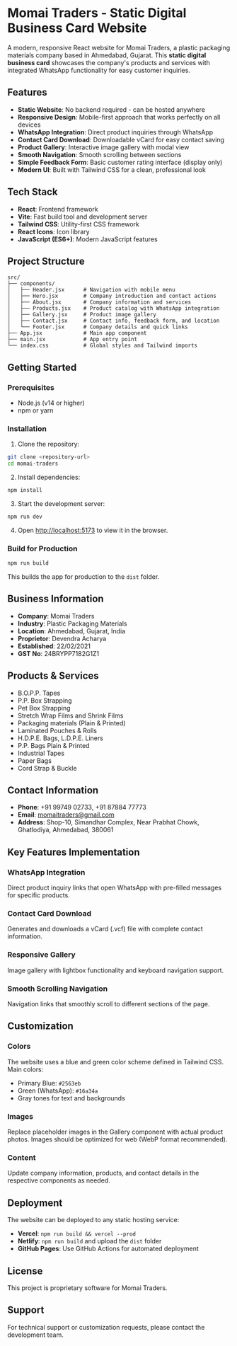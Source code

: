 # Momai Traders - Static Digital Business Card Website

A modern, responsive React website for Momai Traders, a plastic packaging materials company based in Ahmedabad, Gujarat. This **static digital business card** showcases the company's products and services with integrated WhatsApp functionality for easy customer inquiries.

## Features

- **Static Website**: No backend required - can be hosted anywhere
- **Responsive Design**: Mobile-first approach that works perfectly on all devices
- **WhatsApp Integration**: Direct product inquiries through WhatsApp
- **Contact Card Download**: Downloadable vCard for easy contact saving
- **Product Gallery**: Interactive image gallery with modal view
- **Smooth Navigation**: Smooth scrolling between sections
- **Simple Feedback Form**: Basic customer rating interface (display only)
- **Modern UI**: Built with Tailwind CSS for a clean, professional look

## Tech Stack

- **React**: Frontend framework
- **Vite**: Fast build tool and development server
- **Tailwind CSS**: Utility-first CSS framework
- **React Icons**: Icon library
- **JavaScript (ES6+)**: Modern JavaScript features

## Project Structure

```
src/
├── components/
│   ├── Header.jsx      # Navigation with mobile menu
│   ├── Hero.jsx        # Company introduction and contact actions
│   ├── About.jsx       # Company information and services
│   ├── Products.jsx    # Product catalog with WhatsApp integration
│   ├── Gallery.jsx     # Product image gallery
│   ├── Contact.jsx     # Contact info, feedback form, and location
│   └── Footer.jsx      # Company details and quick links
├── App.jsx             # Main app component
├── main.jsx            # App entry point
└── index.css           # Global styles and Tailwind imports
```

## Getting Started

### Prerequisites

- Node.js (v14 or higher)
- npm or yarn

### Installation

1. Clone the repository:
```bash
git clone <repository-url>
cd momai-traders
```

2. Install dependencies:
```bash
npm install
```

3. Start the development server:
```bash
npm run dev
```

4. Open [http://localhost:5173](http://localhost:5173) to view it in the browser.

### Build for Production

```bash
npm run build
```

This builds the app for production to the `dist` folder.

## Business Information

- **Company**: Momai Traders
- **Industry**: Plastic Packaging Materials
- **Location**: Ahmedabad, Gujarat, India
- **Proprietor**: Devendra Acharya
- **Established**: 22/02/2021
- **GST No**: 24BRYPP7182G1Z1

## Products & Services

- B.O.P.P. Tapes
- P.P. Box Strapping
- Pet Box Strapping
- Stretch Wrap Films and Shrink Films
- Packaging materials (Plain & Printed)
- Laminated Pouches & Rolls
- H.D.P.E. Bags, L.D.P.E. Liners
- P.P. Bags Plain & Printed
- Industrial Tapes
- Paper Bags
- Cord Strap & Buckle

## Contact Information

- **Phone**: +91 99749 02733, +91 87884 77773
- **Email**: momaitraders@gmail.com
- **Address**: Shop-10, Simandhar Complex, Near Prabhat Chowk, Ghatlodiya, Ahmedabad, 380061

## Key Features Implementation

### WhatsApp Integration
Direct product inquiry links that open WhatsApp with pre-filled messages for specific products.

### Contact Card Download
Generates and downloads a vCard (.vcf) file with complete contact information.

### Responsive Gallery
Image gallery with lightbox functionality and keyboard navigation support.

### Smooth Scrolling Navigation
Navigation links that smoothly scroll to different sections of the page.

## Customization

### Colors
The website uses a blue and green color scheme defined in Tailwind CSS. Main colors:
- Primary Blue: `#2563eb`
- Green (WhatsApp): `#16a34a`
- Gray tones for text and backgrounds

### Images
Replace placeholder images in the Gallery component with actual product photos. Images should be optimized for web (WebP format recommended).

### Content
Update company information, products, and contact details in the respective components as needed.

## Deployment

The website can be deployed to any static hosting service:

- **Vercel**: `npm run build && vercel --prod`
- **Netlify**: `npm run build` and upload the `dist` folder
- **GitHub Pages**: Use GitHub Actions for automated deployment

## License

This project is proprietary software for Momai Traders.

## Support

For technical support or customization requests, please contact the development team.
